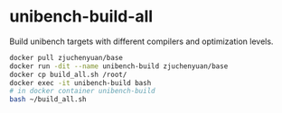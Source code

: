 # unibench-build-all
Build unibench targets with different compilers and optimization levels.

```bash
docker pull zjuchenyuan/base
docker run -dit --name unibench-build zjuchenyuan/base
docker cp build_all.sh /root/
docker exec -it unibench-build bash
# in docker container unibench-build
bash ~/build_all.sh
```


